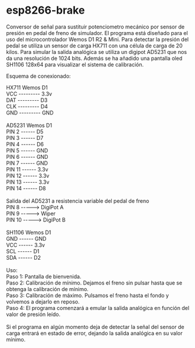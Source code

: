 # esp8266-brake
Conversor de señal para sustituir potenciometro mecánico por sensor de presión en pedal de freno de simulador. El programa está diseñado para el uso del microcontrolador Wemos D1 R2 & Mini. Para detectar la presión del pedal se utiliza un sensor de carga HX711 con una célula de carga de 20 kilos. Para simular la salida analógica se utiliza un digipot AD5231 que nos da una resolución de 1024 bits. Además se ha añadido una pantalla oled SH1106 128x64 para visualizar el sistema de calibración.

Esquema de conexionado:

HX711         Wemos D1<br>
VCC --------- 3.3v<br>
DAT --------- D3<br>
CLK --------- D4<br>
GND --------- GND<br>
<br>
AD5231        Wemos D1<br>
PIN 2  ------ D5<br>
PIN 3  ------ D7<br>
PIN 4  ------ D6<br>
PIN 5  ------ GND<br>
PIN 6  ------ GND<br>
PIN 7  ------ GND<br>
PIN 11 ------ 3.3v<br>
PIN 12 ------ 3.3v<br>
PIN 13 ------ 3.3v<br>
PIN 14 ------ D8<br>
<br>
Salida del AD5231 a resistencia variable del pedal de freno<br>
PIN 8  -----> DigiPot A<br>
PIN 9  -----> Wiper<br>
PIN 10 -----> DigiPot B<br>
<br>
SH1106      Wemos D1<br>
GND  ------ GND<br>
VCC  ------ 3.3v<br>
SCL  ------ D1<br>
SDA  ------ D2<br>
<br>
Uso:
<br>
Paso 1: Pantalla de bienvenida.<br>
Paso 2: Calibración de mínimo. Dejamos el freno sin pulsar hasta que se obtenga la calibración de mínimo.<br>
Paso 3: Calibración de máximo. Pulsamos el freno hasta el fondo y volvemos a dejarlo en reposo.<br>
Paso 4: El programa comenzará a emular la salida analógica en función del valor de presión leído.<br>
<br>
Si el programa en algún momento deja de detectar la señal del sensor de carga entrará en estado de error, dejando la salida analógica en su valor mínimo.
